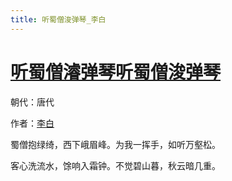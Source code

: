 ```yaml
---
title: 听蜀僧浚弹琴_李白
---
```


# [听蜀僧濬弹琴听蜀僧浚弹琴](http://so.gushiwen.org/view_8442.aspx)

朝代：唐代

作者：[李白](http://so.gushiwen.org/author_247.aspx)

蜀僧抱绿绮，西下峨眉峰。为我一挥手，如听万壑松。 

客心洗流水，馀响入霜钟。不觉碧山暮，秋云暗几重。